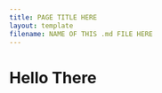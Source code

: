 ```yaml
---
title: PAGE TITLE HERE
layout: template
filename: NAME OF THIS .md FILE HERE
--- 
```

# Hello There
